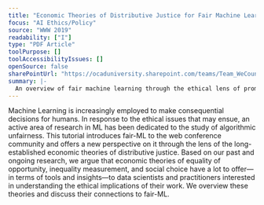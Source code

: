 ```yaml
---
title: "Economic Theories of Distributive Justice for Fair Machine Learning"
focus: "AI Ethics/Policy"
source: "WWW 2019"
readability: ["I"]
type: "PDF Article"
toolPurpose: []
toolAccessibilityIssues: []
openSource: false
sharePointUrl: "https://ocaduniversity.sharepoint.com/teams/Team_WeCount/Shared%20Documents/Resources%20and%20Tools/Literature%20(curated)/Economic%20Theories%20of%20Distributive%20Justice.pdf"
summary: |-
  An overview of fair machine learning through the ethical lens of prominent economic theories of distributive justice.
---
```

Machine Learning is increasingly employed to make consequential decisions for humans. In response to the ethical issues that may ensue, an active area of research in ML has been dedicated to the study of algorithmic unfairness. This tutorial introduces fair-ML to the web conference community and offers a new perspective on it through the lens of the long-established economic theories of distributive justice. Based on our past and ongoing research, we argue that economic theories of equality of opportunity, inequality measurement, and social choice have a lot to offer—in terms of tools and insights—to data scientists and practitioners interested in understanding the ethical implications of their work. We overview these theories and discuss their connections to fair-ML.
